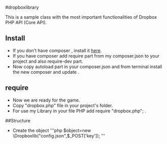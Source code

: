#dropboxlibrary

This is a sample class with the most important functionalities of Dropbox PHP API (Core API).


## Install

* If you don't have composer , install it [here](https://getcomposer.org/doc/00-intro.md#installation-linux-unix-osx).
* If you have composer add require part from my composer.json to your project and also require-dev part.
* Now copy autoload part in your composer.json and from terminal install the new composer and update .

## require

* Now we are ready for the game.
* Copy "dropbox.php" file in your project's folder.
* For use my Library in your file PHP add require "dropbox.php"; .


##Structure

* Create the object 
'''php
$object=new \Dropboxlib("config.json",$_POST['key']);
'''



